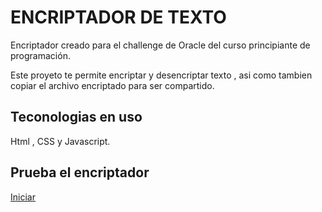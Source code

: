 <h1>ENCRIPTADOR DE TEXTO</h1>
<p>Encriptador creado para el challenge de Oracle del curso principiante de programación.</p>
<p>Este proyeto te permite encriptar y desencriptar texto , asi como tambien copiar el archivo encriptado para ser compartido.</p>
<span></span>
<h2>Teconologias en uso</h2>
<p>Html , CSS y Javascript.</p>
<h2>Prueba el encriptador</h2>
<p><a href="https://hddelgadillo.github.io/Challenge-Oracle-/" target="_blank">Iniciar</a></p>

